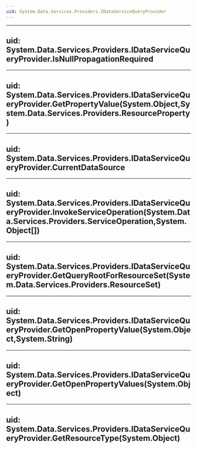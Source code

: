 ```yaml
---
uid: System.Data.Services.Providers.IDataServiceQueryProvider
---
```


---
uid: System.Data.Services.Providers.IDataServiceQueryProvider.IsNullPropagationRequired
---

---
uid: System.Data.Services.Providers.IDataServiceQueryProvider.GetPropertyValue(System.Object,System.Data.Services.Providers.ResourceProperty)
---

---
uid: System.Data.Services.Providers.IDataServiceQueryProvider.CurrentDataSource
---

---
uid: System.Data.Services.Providers.IDataServiceQueryProvider.InvokeServiceOperation(System.Data.Services.Providers.ServiceOperation,System.Object[])
---

---
uid: System.Data.Services.Providers.IDataServiceQueryProvider.GetQueryRootForResourceSet(System.Data.Services.Providers.ResourceSet)
---

---
uid: System.Data.Services.Providers.IDataServiceQueryProvider.GetOpenPropertyValue(System.Object,System.String)
---

---
uid: System.Data.Services.Providers.IDataServiceQueryProvider.GetOpenPropertyValues(System.Object)
---

---
uid: System.Data.Services.Providers.IDataServiceQueryProvider.GetResourceType(System.Object)
---
